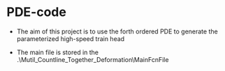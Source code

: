 # PDE-code

* The aim of this project is to use the forth ordered PDE to generate the parameterized high-speed train head 


* The main file is stored in the .\Mutil_Countline_Together_Deformation\MainFcnFile
